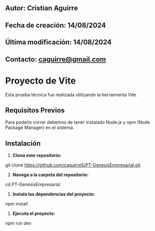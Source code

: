 ## Autor: Cristian Aguirre
## Fecha de creación: 14/08/2024
## Última modificación: 14/08/2024

## Contacto: caguirre@gmail.com

# Proyecto de Vite

Esta prueba técnica fue realizada utilizando la herramienta Vite.

## Requisitos Previos

Para poderlo correr debemos de tener instalado Node.js y npm (Node Package Manager) en el sistema.

## Instalación

1. **Clona este repositorio:**

  git clone https://github.com/caguirre5/PT-GenesisEmpresarial.git

2. **Navega a la carpeta del repositorio:**
  
  cd PT-GenesisEmpresarial

1. **Instala las dependencias del proyecto:**

  npm install

1. **Ejecuta el proyecto:**

  npm run dev
